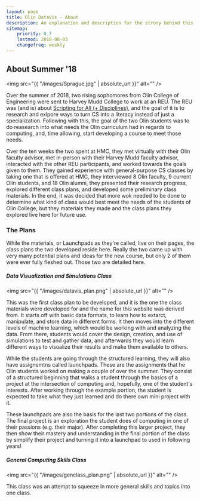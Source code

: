 ```yaml
---
layout: page
title: Olin DataVis - About
description: An explanation and description for the strory behind this class.
sitemap:
    priority: 0.7
    lastmod: 2018-08-03
    changefreq: weekly
---
```

## About Summer '18

<span class="image left"><img src="{{ "/images/Sprague.jpg" | absolute_url }}" alt="" /></span>

Over the summer of 2018, two rising sophomores from Olin College of Engineering were sent to Harvey Mudd College to work at an REU. The REU was (and is) about [Scripting for All (+ Disciplines)](https://www.cs.hmc.edu/reu/projects/scripting/), and the goal of it is to research and exlpore ways to turn CS into a literacy instead of just a specialization. Following with this, the goal of the two Olin students was to do reasearch into what needs the Olin curriculum had in regards to computing, and, time allowing, start developing a course to meet those needs.

Over the ten weeks the two spent at HMC, they met virtually with their Olin faculty advisor, met in-person with their Harvey Mudd faculty advisor, interacted with the other REU participants, and worked towards the goals given to them. They gained experience with general-purpose CS classes by taking one that is offered at HMC, they interviewed 8 Olin faculty, 9 current Olin students, and 18 Olin alumni, they presented their research progress, explored different class plans, and developed some preliminary class materials. In the end, it was decided that more wok needed to be done to determine what kind of class would best meet the needs of the students of Olin College, but they materials they made and the class plans they explored live here for future use.

### The Plans
<div class="box">
  <p>
  While the materials, or Launchpads as they're called, live on their pages, the class plans the two developed reside here. Really the two came up with very many potential plans and ideas for the new course, but only 2 of them were ever fully fleshed out. Those two are detailed here.
  </p>
</div>

##### Data Visualization and Simulations Class
<span class="image left"><img src="{{ "/images/datavis_plan.png" | absolute_url }}" alt="" /></span>

This was the first class plan to be developed, and it is the one the class materials were developed for and the name for this website was derived from. It starts off with basic data formats, to learn how to extarct, manipulate, and store data in different forms. It then moves into the different levels of machine learning, which would be working with and analyzing the data. From there, students would cover the design, creation, and use of simulations to test and gather data, and afterwards they would learn different ways to visualize their results and make them available to others.

While the students are going through the structured learning, they will also have assignemtns called launchpads. These are the assignments that he Olin students worked on making a couple of over the summer. They consist of a structured beginning that walks a student through the basics of a project at the intersection of computing and, hopefully, one of the student's interests. After working through the example portion, the student is expected to take what they just learned and do there own mini project with it.

These launchpads are also the basis for the last two portions of the class. The final project is an exploration the student does of computing in one of their passions (e.g. their major). After completing this larger project, they then show their mastery and understanding in the final portion of the class by simplify their project and turning it into a launchpad to used in following years!

##### General Computing Skills Class
<span class="image left"><img src="{{ "/images/genclass_plan.png" | absolute_url }}" alt="" /></span>

This class was an attempt to squeeze in more general skills and topics into one class.
